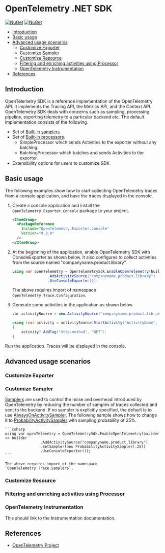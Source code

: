 # OpenTelemetry .NET SDK

[![NuGet](https://img.shields.io/nuget/v/OpenTelemetry.svg)](https://www.nuget.org/packages/OpenTelemetry)
[![NuGet](https://img.shields.io/nuget/dt/OpenTelemetry.svg)](https://www.nuget.org/packages/OpenTelemetry)

* [Introduction](#Introduction)
* [Basic usage](#basic-usage)
* [Advanced usage scenarios](#advanced-usage-scenarios)
  * [Customize Exporter](#customize-exporter)
  * [Customize Sampler](#customize-sampler)
  * [Customize Resource](#customize-resource)
  * [Filtering and enriching activities using
    Processor](#filtering-and-enriching-activities-using-processor)
  * [OpenTelemetry Instrumentation](#opentelemetry-instrumentation)
* [References](#references)

## Introduction

OpenTelemetry SDK is a reference implementation of the OpenTelemetry API. It
implements the Tracing API, the Metrics API, and the Context API. OpenTelemetry
SDK deals with concerns such as sampling, processing pipeline, exporting
telemetry to a particular backend etc. The default implementation consists of
the following.

* Set of [Built-in samplers](https://github.com/open-telemetry/opentelemetry-specification/blob/master/specification/trace/sdk.md#built-in-samplers)
* Set of [Built-in processors](https://github.com/open-telemetry/opentelemetry-specification/blob/master/specification/trace/sdk.md#built-in-span-processors).
  * SimpleProcessor which sends Activities to the exporter without any batching.
  * BatchingProcessor which batches and sends Activities to the exporter.
* Extensibility options for users to customize SDK.

## Basic usage

The following examples show how to start collecting OpenTelemetry traces from a
console application, and have the traces displayed in the console.

1. Create a console application and install the `OpenTelemetry.Exporter.Console`
   package to your project.

    ```xml
    <ItemGroup>
      <PackageReference
        Include="OpenTelemetry.Exporter.Console"
        Version="0.3.0"
      />
    </ItemGroup>
    ```

2. At the beginning of the application, enable OpenTelemetry SDK with
   ConsoleExporter as shown below. It also configures to collect activities from
   the source named "companyname.product.library".

    ```csharp
    using var openTelemetry = OpenTelemetrySdk.EnableOpenTelemetry(builder => builder
                    .AddActivitySource("companyname.product.library")
                    .UseConsoleExporter())
    ```

    The above requires import of namespace `OpenTelemetry.Trace.Configuration`.

3. Generate some activities in the application as shown below.

    ```csharp
    var activitySource = new ActivitySource("companyname.product.library");

    using (var activity = activitySource.StartActivity("ActivityName", ActivityKind.Server))
    {
        activity?.AddTag("http.method", "GET");
    }
    ```

Run the application. Traces will be displayed in the console.

## Advanced usage scenarios

### Customize Exporter

### Customize Sampler

[Samplers](https://github.com/open-telemetry/opentelemetry-specification/blob/master/specification/trace/sdk.md#sampler) are used
to control the noise and overhead introduced by OpenTelemetry by reducing the number of samples of traces collected and sent to the backend.
If no sampler is explicitly specified, the default is to use [AlwaysOnActivitySampler](https://github.com/open-telemetry/opentelemetry-specification/blob/master/specification/trace/sdk.md#alwayson).
The following sample shows how to change it to [ProbabilityActivitySampler](https://github.com/open-telemetry/opentelemetry-specification/blob/master/specification/trace/sdk.md#probability) with sampling probability of 25%.
    
    ```csharp
    using var openTelemetry = OpenTelemetrySdk.EnableOpenTelemetry(builder => builder
                    .AddActivitySource("companyname.product.library")
                    .SetSampler(new ProbabilityActivitySampler(.25))
                    .UseConsoleExporter());
    ```

    The above requires import of the namespace `OpenTelemetry.Trace.Samplers`.

### Customize Resource

### Filtering and enriching activities using Processor

### OpenTelemetry Instrumentation

This should link to the Instrumentation documentation.

## References

* [OpenTelemetry Project](https://opentelemetry.io/)

